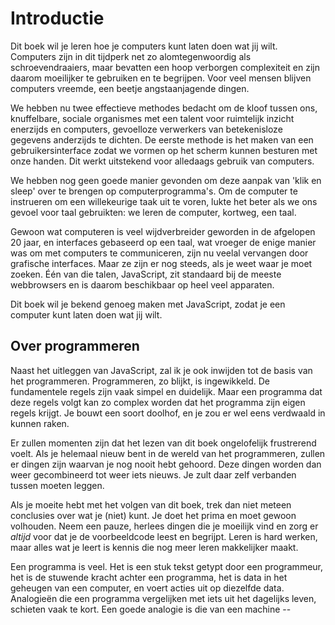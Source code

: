 # Introductie

Dit boek wil je leren hoe je computers kunt laten doen wat jij wilt. Computers zijn in dit tijdperk net zo alomtegenwoordig als schroevendraaiers, maar bevatten een hoop verborgen complexiteit en zijn daarom moeilijker te gebruiken en te begrijpen. Voor veel mensen blijven computers vreemde, een beetje angstaanjagende dingen.

We hebben nu twee effectieve methodes bedacht om de kloof tussen ons, knuffelbare, sociale organismes met een talent voor ruimtelijk inzicht enerzijds en computers, gevoelloze verwerkers van betekenisloze gegevens anderzijds te dichten. De eerste methode is het maken van een gebruikersinterface zodat we vormen op het scherm kunnen besturen met onze handen. Dit werkt uitstekend voor alledaags gebruik van computers.

We hebben nog geen goede manier gevonden om deze aanpak van 'klik en sleep' over te brengen op computerprogramma's. Om de computer te instrueren om een willekeurige taak uit te voren, lukte het beter als we ons gevoel voor taal gebruikten: we leren de computer, kortweg, een taal.

Gewoon wat computeren is veel wijdverbreider geworden in de afgelopen 20 jaar, en interfaces gebaseerd op een taal, wat vroeger de enige manier was om met computers te communiceren, zijn nu veelal vervangen door grafische interfaces. Maar ze zijn er nog steeds, als je weet waar je moet zoeken. &Eacute;&eacute;n van die talen, JavaScript, zit standaard bij de meeste webbrowsers en is daarom beschikbaar op heel veel apparaten.

Dit boek wil je bekend genoeg maken met JavaScript, zodat je een computer kunt laten doen wat jij wilt.

## Over programmeren

Naast het uitleggen van JavaScript, zal ik je ook inwijden tot de basis van het programmeren. Programmeren, zo blijkt, is ingewikkeld. De fundamentele regels zijn vaak simpel en duidelijk. Maar een programma dat deze regels volgt kan zo complex worden dat het programma zijn eigen regels krijgt. Je bouwt een soort doolhof, en je zou er wel eens verdwaald in kunnen raken.

Er zullen momenten zijn dat het lezen van dit boek ongelofelijk frustrerend voelt. Als je helemaal nieuw bent in de wereld van het programmeren, zullen er dingen zijn waarvan je nog nooit hebt gehoord. Deze dingen worden dan weer gecombineerd tot weer iets nieuws. Je zult daar zelf verbanden tussen moeten leggen.

Als je moeite hebt met het volgen van dit boek, trek dan niet meteen conclusies over wat je (niet) kunt. Je doet het prima en moet gewoon volhouden. Neem een pauze, herlees dingen die je moeilijk vind en zorg er *altijd* voor dat je de voorbeeldcode leest en begrijpt. Leren is hard werken, maar alles wat je leert is kennis die nog meer leren makkelijker maakt.

Een programma is veel. Het is een stuk tekst getypt door een programmeur, het is de stuwende kracht achter een programma, het is data in het geheugen van een computer, en voert acties uit op diezelfde data. Analogie&euml;n die een programma vergelijken met iets uit het dagelijks leven, schieten vaak te kort. Een goede analogie is die van een machine --
